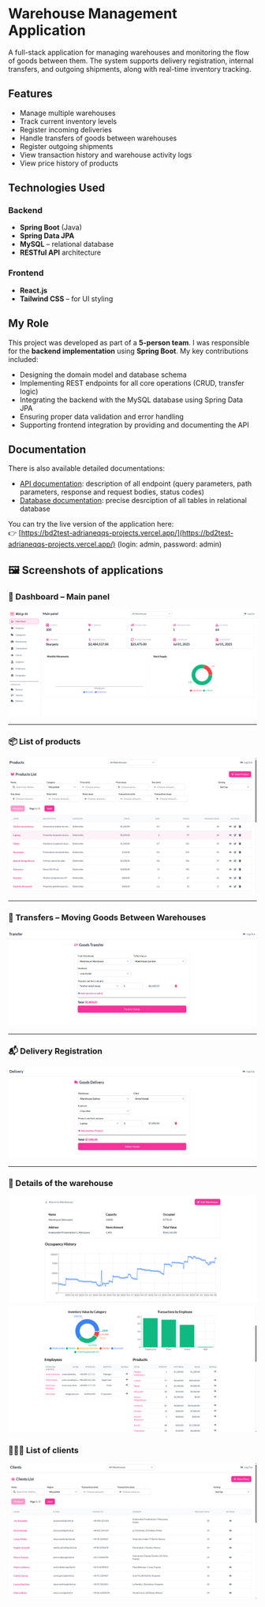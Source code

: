 # Warehouse Management Application
A full-stack application for managing warehouses and monitoring the flow of goods between them. The system supports delivery registration, internal transfers, and outgoing shipments, along with real-time inventory tracking.

## Features
- Manage multiple warehouses
- Track current inventory levels
- Register incoming deliveries
- Handle transfers of goods between warehouses
- Register outgoing shipments
- View transaction history and warehouse activity logs
- View price history of products

## Technologies Used

### Backend
- **Spring Boot** (Java)
- **Spring Data JPA**
- **MySQL** – relational database
- **RESTful API** architecture

### Frontend
- **React.js**
- **Tailwind CSS**  – for UI styling

## My Role
This project was developed as part of a **5-person team**.
I was responsible for the **backend implementation** using **Spring Boot**. My key contributions included:
- Designing the domain model and database schema
- Implementing REST endpoints for all core operations (CRUD, transfer logic)
- Integrating the backend with the MySQL database using Spring Data JPA
- Ensuring proper data validation and error handling
- Supporting frontend integration by providing and documenting the API

## Documentation
There is also available detailed documentations:
- [API documentation](https://github.com/kpta119/WarehouseManagement/blob/main/API-Documentation.pdf): description of all endpoint (query parameters, path parameters, response and request bodies, status codes)
- [Database documentation](https://github.com/kpta119/WarehouseManagement/blob/main/Database_Documentation.pdf): precise desrciption of all tables in relational database

You can try the live version of the application here:  
👉 [https://bd2test-adrianeqqs-projects.vercel.app/](https://bd2test-adrianeqqs-projects.vercel.app/) (login: admin, password: admin)  

## 🖼️ Screenshots of applications

### 📍 Dashboard – Main panel
![Dashboard Screenshot](screenshots/dashboard.png)

---

### 📦  List of products
![Procucts List Screenshot](screenshots/products_list.png)

---

### 🚚 Transfers – Moving Goods Between Warehouses
![Transfers Screenshot](screenshots/transfer.png)

---

### 📬 Delivery Registration
![Delivery Screenshot](screenshots/delivery.png)

---

### 🏢 Details of the warehouse
![Warehouse Details1](screenshots/warehouse_1.png)  
![Warehouse Details2](screenshots/warehouse_2.png)

### 👨🏻‍💼 List of clients
![Clients List Screenshot](screenshots/clients_list.png)
